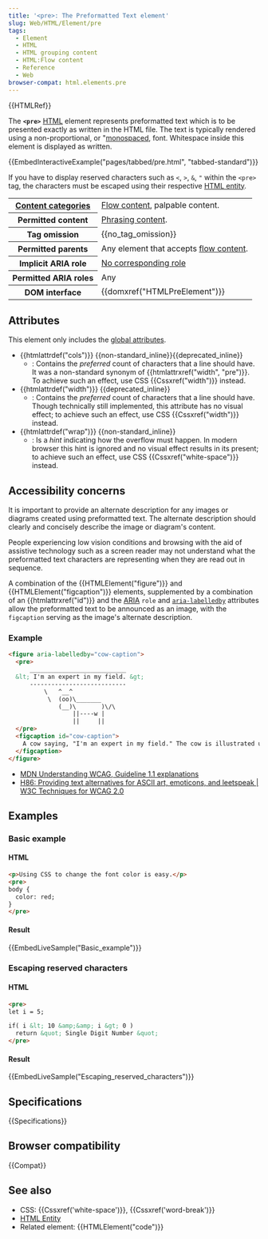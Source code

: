 ```yaml
---
title: '<pre>: The Preformatted Text element'
slug: Web/HTML/Element/pre
tags:
  - Element
  - HTML
  - HTML grouping content
  - HTML:Flow content
  - Reference
  - Web
browser-compat: html.elements.pre
---
```


{{HTMLRef}}

The **`<pre>`** [HTML](/en-US/docs/Web/HTML) element represents preformatted text which is to be presented exactly as written in the HTML file. The text is typically rendered using a non-proportional, or "[monospaced](https://en.wikipedia.org/wiki/Monospaced_font), font. Whitespace inside this element is displayed as written.

{{EmbedInteractiveExample("pages/tabbed/pre.html", "tabbed-standard")}}

If you have to display reserved characters such as `<`, `>`, `&`, `"` within the `<pre>` tag, the characters must be escaped using their respective [HTML entity](/en-US/docs/Glossary/Entity).

<table class="properties">
  <tbody>
    <tr>
      <th scope="row">
        <a href="/en-US/docs/Web/Guide/HTML/Content_categories"
          >Content categories</a
        >
      </th>
      <td>
        <a href="/en-US/docs/Web/Guide/HTML/Content_categories#flow_content"
          >Flow content</a
        >, palpable content.
      </td>
    </tr>
    <tr>
      <th scope="row">Permitted content</th>
      <td>
        <a href="/en-US/docs/Web/Guide/HTML/Content_categories#phrasing_content"
          >Phrasing content</a
        >.
      </td>
    </tr>
    <tr>
      <th scope="row">Tag omission</th>
      <td>{{no_tag_omission}}</td>
    </tr>
    <tr>
      <th scope="row">Permitted parents</th>
      <td>
        Any element that accepts
        <a href="/en-US/docs/Web/Guide/HTML/Content_categories#flow_content"
          >flow content</a
        >.
      </td>
    </tr>
    <tr>
      <th scope="row">Implicit ARIA role</th>
      <td>
        <a href="https://www.w3.org/TR/html-aria/#dfn-no-corresponding-role"
          >No corresponding role</a
        >
      </td>
    </tr>
    <tr>
      <th scope="row">Permitted ARIA roles</th>
      <td>Any</td>
    </tr>
    <tr>
      <th scope="row">DOM interface</th>
      <td>{{domxref("HTMLPreElement")}}</td>
    </tr>
  </tbody>
</table>

## Attributes

This element only includes the [global attributes](/en-US/docs/Web/HTML/Global_attributes).

- {{htmlattrdef("cols")}} {{non-standard_inline}}{{deprecated_inline}}
  - : Contains the _preferred_ count of characters that a line should have. It was a non-standard synonym of {{htmlattrxref("width", "pre")}}. To achieve such an effect, use CSS {{Cssxref("width")}} instead.
- {{htmlattrdef("width")}} {{deprecated_inline}}
  - : Contains the _preferred_ count of characters that a line should have. Though technically still implemented, this attribute has no visual effect; to achieve such an effect, use CSS {{Cssxref("width")}} instead.
- {{htmlattrdef("wrap")}} {{non-standard_inline}}
  - : Is a _hint_ indicating how the overflow must happen. In modern browser this hint is ignored and no visual effect results in its present; to achieve such an effect, use CSS {{Cssxref("white-space")}} instead.

## Accessibility concerns

It is important to provide an alternate description for any images or diagrams created using preformatted text. The alternate description should clearly and concisely describe the image or diagram's content.

People experiencing low vision conditions and browsing with the aid of assistive technology such as a screen reader may not understand what the preformatted text characters are representing when they are read out in sequence.

A combination of the {{HTMLElement("figure")}} and {{HTMLElement("figcaption")}} elements, supplemented by a combination of an {{htmlattrxref("id")}} and the [ARIA](/en-US/docs/Web/Accessibility/ARIA) `role` and [`aria-labelledby`](/en-US/docs/Web/Accessibility/ARIA/Attributes/aria-labelledby) attributes allow the preformatted text to be announced as an image, with the `figcaption` serving as the image's alternate description.

### Example

```html
<figure aria-labelledby="cow-caption">
  <pre>
      ___________________________
  &lt; I'm an expert in my field. &gt;
      ---------------------------
          \   ^__^
           \  (oo)\_______
              (__)\       )\/\
                  ||----w |
                  ||     ||
  </pre>
  <figcaption id="cow-caption">
    A cow saying, "I'm an expert in my field." The cow is illustrated using preformatted text characters.
  </figcaption>
</figure>
```

- [MDN Understanding WCAG, Guideline 1.1 explanations](/en-US/docs/Web/Accessibility/Understanding_WCAG/Perceivable#guideline_1.1_—_providing_text_alternatives_for_non-text_content)
- [H86: Providing text alternatives for ASCII art, emoticons, and leetspeak | W3C Techniques for WCAG 2.0](https://www.w3.org/TR/WCAG20-TECHS/H86.html)

## Examples

### Basic example

#### HTML

```html
<p>Using CSS to change the font color is easy.</p>
<pre>
body {
  color: red;
}
</pre>
```

#### Result

{{EmbedLiveSample("Basic_example")}}

### Escaping reserved characters

#### HTML

```html
<pre>
let i = 5;

if( i &lt; 10 &amp;&amp; i &gt; 0 )
  return &quot; Single Digit Number &quot;
</pre>
```

#### Result

{{EmbedLiveSample("Escaping_reserved_characters")}}

## Specifications

{{Specifications}}

## Browser compatibility

{{Compat}}

## See also

- CSS: {{Cssxref('white-space')}}, {{Cssxref('word-break')}}
- [HTML Entity](/en-US/docs/Glossary/Entity)
- Related element: {{HTMLElement("code")}}

